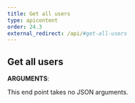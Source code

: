 ```yaml
---
title: Get all users
type: apicontent
order: 24.3
external_redirect: /api/#get-all-users
---
```


## Get all users

**ARGUMENTS**:

This end point takes no JSON arguments.

